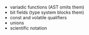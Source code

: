 - variadic functions (AST omits them)
- bit fields (type system blocks them)
- const and volatile qualifiers
- unions
- scientific notation


